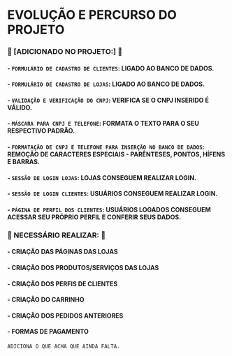 # EVOLUÇÃO E PERCURSO DO PROJETO

### 🔨 [ADICIONADO NO PROJETO:] 🔨
#### - `FORMULÁRIO DE CADASTRO DE CLIENTES`: LIGADO AO BANCO DE DADOS.
#### - `FORMULÁRIO DE CADASTRO DE LOJAS`: LIGADO AO BANCO DE DADOS.
#### - `VALIDAÇÃO E VERIFICAÇÃO DO CNPJ`: VERIFICA SE O CNPJ INSERIDO É VÁLIDO.
#### - `MÁSCARA PARA CNPJ E TELEFONE`: FORMATA O TEXTO PARA O SEU RESPECTIVO PADRÃO.
#### - `FORMATAÇÃO DE CNPJ E TELEFONE PARA INSERÇÃO NO BANCO DE DADOS`:  REMOÇÃO DE CARACTERES ESPECIAIS - PARÊNTESES, PONTOS, HÍFENS E BARRAS.
#### - `SESSÃO DE LOGIN LOJAS`: LOJAS CONSEGUEM REALIZAR LOGIN.
#### - `SESSÃO DE LOGIN CLIENTES`: USUÁRIOS CONSEGUEM REALIZAR LOGIN.
#### - `PÁGINA DE PERFIL DOS CLIENTES`: USUÁRIOS LOGADOS CONSEGUEM ACESSAR SEU PRÓPRIO PERFIL E CONFERIR SEUS DADOS.

### 🚧 NECESSÁRIO REALIZAR: 🚧

#### - CRIAÇÃO DAS PÁGINAS DAS LOJAS
#### - CRIAÇÃO DOS PRODUTOS/SERVIÇOS DAS LOJAS
#### - CRIAÇÃO DOS PERFIS DE CLIENTES
#### - CRIAÇÃO DO CARRINHO
#### - CRIAÇÃO DOS PEDIDOS ANTERIORES
#### - FORMAS DE PAGAMENTO

```
ADICIONA O QUE ACHA QUE AINDA FALTA.
```
